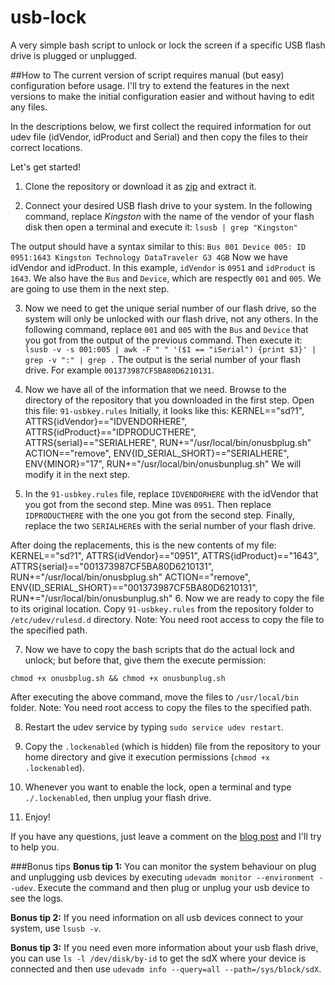usb-lock
========

A very simple bash script to unlock or lock the screen if a specific USB flash drive is plugged or unplugged.

##How to
The current version of script requires manual (but easy) configuration before usage. I'll try to extend the features in the next versions to make the initial configuration easier and without having to edit any files.

In the descriptions below, we first collect the required information for out udev file (idVendor, idProduct and Serial) and then copy the files to their correct locations.

Let's get started!

1. Clone the repository or download it as [zip](https://github.com/aminbandali/usb-lock/archive/master.zip) and extract it.

2. Connect your desired USB flash drive to your system. In the following command, replace _Kingston_ with the name of the vendor of your flash disk then open a terminal and execute it:
    `lsusb | grep "Kingston"`

The output should have a syntax similar to this:
    `Bus 001 Device 005: ID 0951:1643 Kingston Technology DataTraveler G3 4GB`
Now we have idVendor and idProduct. In this example, `idVendor` is `0951` and `idProduct` is `1643`.
We also have the `Bus` and `Device`, which are respectly `001` and `005`. We are going to use them in the next step.

3. Now we need to get the unique serial number of our flash drive, so the system will only be unlocked with our flash drive, not any others.
In the following command, replace `001` and `005` with the `Bus` and `Device` that you got from the output of the previous command. Then execute it:
    `lsusb -v -s 001:005 | awk -F " " '($1 == "iSerial") {print $3}' | grep -v ":" | grep .`
The output is the serial number of your flash drive. For example `001373987CF5BA80D6210131`.

4. Now we have all of the information that we need. Browse to the directory of the repository that you downloaded in the first step. Open this file: `91-usbkey.rules`
Initially, it looks like this:
    KERNEL=="sd?1", ATTRS{idVendor}=="IDVENDORHERE", ATTRS{idProduct}=="IDPRODUCTHERE", ATTRS{serial}=="SERIALHERE", RUN+="/usr/local/bin/onusbplug.sh"
    ACTION=="remove", ENV{ID_SERIAL_SHORT}=="SERIALHERE", ENV{MINOR}="17", RUN+="/usr/local/bin/onusbunplug.sh"
We will modify it in the next step.

5. In the `91-usbkey.rules` file, replace `IDVENDORHERE` with the idVendor that you got from the second step. Mine was `0951`.
Then replace `IDPRODUCTHERE` with the one you got from the second step.
Finally, replace the two `SERIALHERE`s with the serial number of your flash drive.

After doing the replacements, this is the new contents of my file:
    KERNEL=="sd?1", ATTRS{idVendor}=="0951", ATTRS{idProduct}=="1643", ATTRS{serial}=="001373987CF5BA80D6210131", RUN+="/usr/local/bin/onusbplug.sh"
    ACTION=="remove", ENV{ID_SERIAL_SHORT}=="001373987CF5BA80D6210131", RUN+="/usr/local/bin/onusbunplug.sh"
6. Now we are ready to copy the file to its original location. Copy `91-usbkey.rules` from the repository folder to `/etc/udev/rulesd.d` directory.
Note: You need root access to copy the file to the specified path.

7. Now we have to copy the bash scripts that do the actual lock and unlock; but before that, give them the execute permission:

`chmod +x onusbplug.sh && chmod +x onusbunplug.sh`

After executing the above command, move the files to `/usr/local/bin` folder.
Note: You need root access to copy the files to the specified path.

8. Restart the udev service by typing `sudo service udev restart`.

9. Copy the `.lockenabled` (which is hidden) file from the repository to your home directory and give it execution permissions (`chmod +x .lockenabled`).

10. Whenever you want to enable the lock, open a terminal and type `./.lockenabled`, then unplug your flash drive.

11. Enjoy!

If you have any questions, just leave a comment on the [blog post](http://aminbandali.com/blog/usb-lock-version-one/) and I'll try to help you.

###Bonus tips
__Bonus tip 1:__ You can monitor the system behaviour on plug and unplugging usb devices by executing `udevadm monitor --environment --udev`. Execute the command and then plug or unplug your usb device to see the logs.

__Bonus tip 2:__ If you need information on all usb devices connect to your system, use `lsusb -v`.

__Bonus tip 3:__ If you need even more information about your usb flash drive, you can use `ls -l /dev/disk/by-id` to get the sdX where your device is connected and then use `udevadm info --query=all --path=/sys/block/sdX`.
